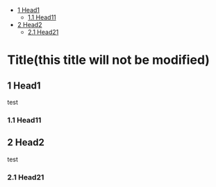 <!-- Generated by markdown_toc(Do not delete.) -->
* [1 Head1](#1-Head1)
	* [1.1 Head11](#11-Head11)
* [2 Head2](#2-Head2)
	* [2.1 Head21](#21-Head21)
<!-- Generated by markdown_toc(Do not delete.) -->
<!-- The previous line is used to state if there is a content, so don't delete it if you may run the script for several times. -->

# Title(this title will not be modified)

## <span id="1-Head1">1 Head1</span>
test
### <span id="11-Head11">1.1 Head11</span>
## <span id="2-Head2">2 Head2</span>
test
### <span id="21-Head21">2.1 Head21</span>
